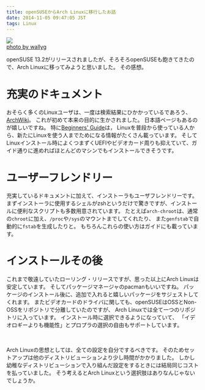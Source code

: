 ```yaml
---
title: openSUSEからArch Linuxに移行したお話
date: 2014-11-05 09:47:05 JST
tags: Linux
---
```


[![](http://farm4.staticflickr.com/3258/2757978247_259c6d5464.jpg)](http://www.flickr.com/photos/70323761@N00/2757978247)<br />[photo by wallyg](http://www.flickr.com/photos/70323761@N00/2757978247)

openSUSE 13.2がリリースされましたが、そろそろopenSUSEも飽きてきたので、Arch Linuxに移ってみようと思いました。
その感想。

# 充実のドキュメント

おそらく多くのLinuxユーザは、一度は検索結果にひかかっているであろう、[ArchWiki](https://wiki.archlinux.org/)。
これが初めて本来の目的に生かされました。
日本語ページもあるのが嬉しいですね。
特に[Beginners' Guide](https://wiki.archlinux.org/index.php/Beginners%27_Guide_%28%E6%97%A5%E6%9C%AC%E8%AA%9E%29)は，
Linuxを普段から使っている人から、新たにLinuxを使う人までためになる情報がたくさん載っています。
そしてLinuxインストール時によくつまずくUEFIやビデオカード周りも抑えていて、ガイド通りに進めればほとんどのマシンでもインストールできそうです。

# ユーザーフレンドリー

充実しているドキュメントに加えて、インストーラもユーザフレンドリーです。
まずインストーラに使用するシェルがzshというだけで驚きですが、インストールに便利なスクリプトも多数用意されています。
たとえば`arch-chroot`は、通常の`chroot`に加え、`/proc`や`/sys`のマウントまでしてくれたり、
また`genfstab`で自動的に`fstab`を生成したりと。
もちろんこれらの使い方はガイドにも載っています。

# インストールその後

これまで敬遠していたローリング・リリースですが、思った以上にArch Linuxは安定しています。
そしてパッケージマネージャのpacmanもいいですね。
パッケージのインストール後に、追加で入れると嬉しいパッケージをサジェストしてくれます。
またビデオカードのドライバに関しても、openSUSEはOSSとNon-OSSをリポジトリで分離していたのですが、
Arch Linuxでは全て一つのリポジトリに入っています。
インストール時に選択できるようになっていて、
「イデオロギーよりも機能性」とプロプラの選択の自由もサポートしています。

<br />

Arch Linuxの思想としては、全ての設定を自分でするべきです。
そのためセットアップは他のディストリビューションより少し時間がかかりました。
しかし幼稚なディストリビューションで入り組んだ設定をするときには結局同じコストを払っていました。
そう考えるとArch Linuxという選択肢はありなんじゃないでしょうか。

